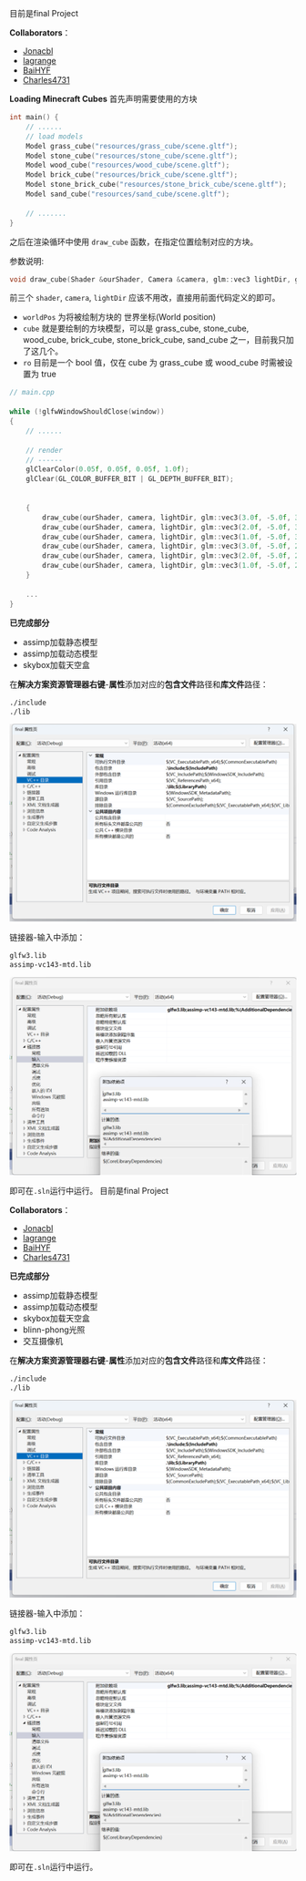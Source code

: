 目前是final Project

**Collaborators**：

- [Jonacbl](https://github.com/Jonacbl)
- [lagrange](https://github.com/lxl1437)
- [BaiHYF](https://github.com/BaiHYF)
- [Charles4731](https://github.com/Charles4731)


**Loading Minecraft Cubes**
首先声明需要使用的方块
```cpp
int main() {
    // ......
    // load models
    Model grass_cube("resources/grass_cube/scene.gltf");
    Model stone_cube("resources/stone_cube/scene.gltf");
    Model wood_cube("resources/wood_cube/scene.gltf");
    Model brick_cube("resources/brick_cube/scene.gltf");
    Model stone_brick_cube("resources/stone_brick_cube/scene.gltf");
    Model sand_cube("resources/sand_cube/scene.gltf");

    // .......
}
```

之后在渲染循环中使用 `draw_cube` 函数，在指定位置绘制对应的方块。

参数说明:
```cpp
void draw_cube(Shader &ourShader, Camera &camera, glm::vec3 lightDir, glm::vec3 worldPos, Model cube, bool ro=false)
```
前三个 `shader`, `camera`, `lightDir` 应该不用改，直接用前面代码定义的即可。

- `worldPos` 为将被绘制方块的 世界坐标(World position)
- `cube` 就是要绘制的方块模型，可以是 grass_cube, stone_cube, wood_cube, brick_cube, stone_brick_cube, sand_cube 之一，目前我只加了这几个。
- `ro` 目前是一个 bool 值，仅在 cube 为 grass_cube 或 wood_cube 时需被设置为 true

```cpp
// main.cpp

while (!glfwWindowShouldClose(window))
{
    // ......

    // render
    // ------
    glClearColor(0.05f, 0.05f, 0.05f, 1.0f);
    glClear(GL_COLOR_BUFFER_BIT | GL_DEPTH_BUFFER_BIT);


    {
        draw_cube(ourShader, camera, lightDir, glm::vec3(3.0f, -5.0f, 3.0f), grass_cube, true);
        draw_cube(ourShader, camera, lightDir, glm::vec3(2.0f, -5.0f, 3.0f), brick_cube);
        draw_cube(ourShader, camera, lightDir, glm::vec3(1.0f, -5.0f, 3.0f), stone_cube);
        draw_cube(ourShader, camera, lightDir, glm::vec3(3.0f, -5.0f, 2.0f), stone_brick_cube);
        draw_cube(ourShader, camera, lightDir, glm::vec3(2.0f, -5.0f, 2.0f), wood_cube, true);
        draw_cube(ourShader, camera, lightDir, glm::vec3(1.0f, -5.0f, 2.0f), sand_cube);
    }

    ...
}
```




**已完成部分**

- assimp加载静态模型
- assimp加载动态模型
- skybox加载天空盒



在**解决方案资源管理器右键**-**属性**添加对应的**包含文件**路径和**库文件**路径：

```
./include
./lib
```

![](./README/include.png)

链接器-输入中添加：

```
glfw3.lib
assimp-vc143-mtd.lib
```

![](./README/linker.png)

即可在`.sln`运行中运行。
目前是final Project

**Collaborators**：

- [Jonacbl](https://github.com/Jonacbl)
- [lagrange](https://github.com/lxl1437)
- [BaiHYF](https://github.com/BaiHYF)
- [Charles4731](https://github.com/Charles4731)



**已完成部分**

- assimp加载静态模型
- assimp加载动态模型
- skybox加载天空盒
- blinn-phong光照
- 交互摄像机



在**解决方案资源管理器右键**-**属性**添加对应的**包含文件**路径和**库文件**路径：

```
./include
./lib
```

![](./README/include.png)

链接器-输入中添加：

```
glfw3.lib
assimp-vc143-mtd.lib
```

![](./README/linker.png)

即可在`.sln`运行中运行。
